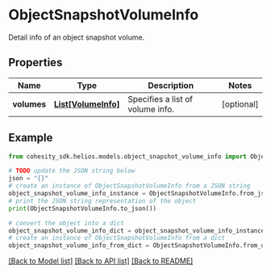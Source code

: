 # ObjectSnapshotVolumeInfo

Detail info of an object snapshot volume.

## Properties

Name | Type | Description | Notes
------------ | ------------- | ------------- | -------------
**volumes** | [**List[VolumeInfo]**](VolumeInfo.md) | Specifies a list of volume info. | [optional] 

## Example

```python
from cohesity_sdk.helios.models.object_snapshot_volume_info import ObjectSnapshotVolumeInfo

# TODO update the JSON string below
json = "{}"
# create an instance of ObjectSnapshotVolumeInfo from a JSON string
object_snapshot_volume_info_instance = ObjectSnapshotVolumeInfo.from_json(json)
# print the JSON string representation of the object
print(ObjectSnapshotVolumeInfo.to_json())

# convert the object into a dict
object_snapshot_volume_info_dict = object_snapshot_volume_info_instance.to_dict()
# create an instance of ObjectSnapshotVolumeInfo from a dict
object_snapshot_volume_info_from_dict = ObjectSnapshotVolumeInfo.from_dict(object_snapshot_volume_info_dict)
```
[[Back to Model list]](../README.md#documentation-for-models) [[Back to API list]](../README.md#documentation-for-api-endpoints) [[Back to README]](../README.md)


